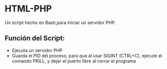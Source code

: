 # HTML-PHP
Un script hecho en Bash,para iniciar un servidor PHP.

## Función del Script:

<ul>
  <li>Ejecuta un servidor PHP</li>
  <li>Guarda el PID del proceso, para que al usar SIGINT (CTRL+C), ejecute el comando PKILL, y dejar el puerto libre al cerrar el programa</li>
</ul>
